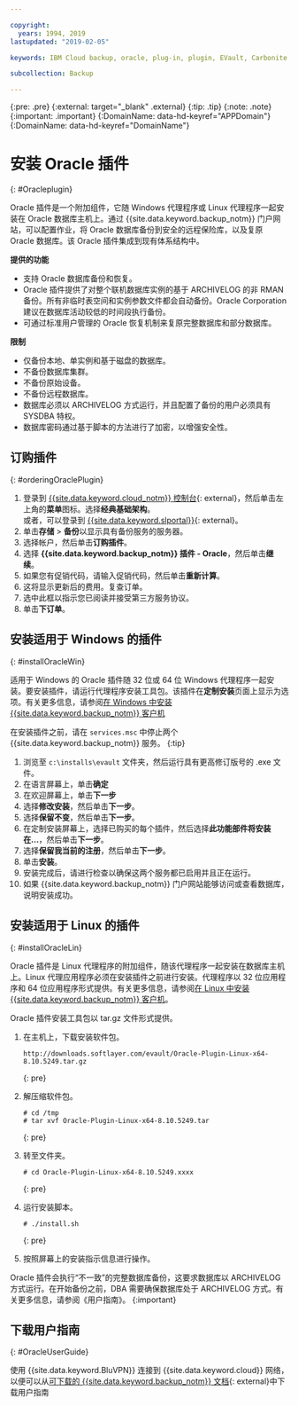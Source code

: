 ```yaml
---

copyright:
  years: 1994, 2019
lastupdated: "2019-02-05"

keywords: IBM Cloud backup, oracle, plug-in, plugin, EVault, Carbonite

subcollection: Backup

---
```

{:pre: .pre}
{:external: target="_blank" .external}
{:tip: .tip}
{:note: .note}
{:important: .important}
{:DomainName: data-hd-keyref="APPDomain"}
{:DomainName: data-hd-keyref="DomainName"}

# 安装 Oracle 插件
{: #Oracleplugin}

Oracle 插件是一个附加组件，它随 Windows 代理程序或 Linux 代理程序一起安装在 Oracle 数据库主机上。通过 {{site.data.keyword.backup_notm}} 门户网站，可以配置作业，将 Oracle 数据库备份到安全的远程保险库，以及复原 Oracle 数据库。该 Oracle 插件集成到现有体系结构中。

**提供的功能**

- 支持 Oracle 数据库备份和恢复。
- Oracle 插件提供了对整个联机数据库实例的基于 ARCHIVELOG 的非 RMAN 备份。所有非临时表空间和实例参数文件都会自动备份。Oracle Corporation 建议在数据库活动较低的时间段执行备份。
- 可通过标准用户管理的 Oracle 恢复机制来复原完整数据库和部分数据库。

**限制**
- 仅备份本地、单实例和基于磁盘的数据库。
- 不备份数据库集群。
- 不备份原始设备。
- 不备份远程数据库。
- 数据库必须以 ARCHIVELOG 方式运行，并且配置了备份的用户必须具有 SYSDBA 特权。
- 数据库密码通过基于脚本的方法进行了加密，以增强安全性。

## 订购插件
{: #orderingOraclePlugin}

1. 登录到 [{{site.data.keyword.cloud_notm}} 控制台](https://{DomainName}){: external}，然后单击左上角的**菜单**图标。选择**经典基础架构**。<br/>
   或者，可以登录到 [{{site.data.keyword.slportal}}](https://control.softlayer.com/){: external}。
2. 单击**存储** > **备份**以显示具有备份服务的服务器。
3. 选择帐户，然后单击**订购插件**。
4. 选择 **{{site.data.keyword.backup_notm}} 插件 - Oracle**，然后单击**继续**。
5. 如果您有促销代码，请输入促销代码，然后单击**重新计算**。
6. 这将显示更新后的费用。复查订单。
7. 选中此框以指示您已阅读并接受第三方服务协议。
8. 单击**下订单**。

## 安装适用于 Windows 的插件
{: #installOracleWin}

适用于 Windows 的 Oracle 插件随 32 位或 64 位 Windows 代理程序一起安装。要安装插件，请运行代理程序安装工具包。该插件在**定制安装**页面上显示为选项。有关更多信息，请参阅[在 Windows 中安装 {{site.data.keyword.backup_notm}} 客户机](/docs/infrastructure/Backup?topic=Backup-InstallinWindows)

在安装插件之前，请在 `services.msc` 中停止两个 {{site.data.keyword.backup_notm}} 服务。
{:tip}

1. 浏览至 `c:\installs\evault` 文件夹，然后运行具有更高修订版号的 .exe 文件。
2. 在语言屏幕上，单击**确定**
3. 在欢迎屏幕上，单击**下一步**
4. 选择**修改安装**，然后单击**下一步**。
5. 选择**保留不变**，然后单击**下一步**。
6. 在定制安装屏幕上，选择已购买的每个插件，然后选择**此功能部件将安装在...**，然后单击**下一步**。
7. 选择**保留我当前的注册**，然后单击**下一步**。
8. 单击**安装**。
9. 安装完成后，请进行检查以确保这两个服务都已启用并且正在运行。
10. 如果 {{site.data.keyword.backup_notm}} 门户网站能够访问或查看数据库，说明安装成功。

## 安装适用于 Linux 的插件
{: #installOracleLin}

Oracle 插件是 Linux 代理程序的附加组件，随该代理程序一起安装在数据库主机上。Linux 代理应用程序必须在安装插件之前进行安装。代理程序以 32 位应用程序和 64 位应用程序形式提供。有关更多信息，请参阅[在 Linux 中安装 {{site.data.keyword.backup_notm}} 客户机](/docs/infrastructure/Backup?topic=Backup-InstallinLinux)。

Oracle 插件安装工具包以 tar.gz 文件形式提供。

1. 在主机上，下载安装软件包。
   ```
   http://downloads.softlayer.com/evault/Oracle-Plugin-Linux-x64-8.10.5249.tar.gz
   ```
   {: pre}

2. 解压缩软件包。
   ```
   # cd /tmp
   # tar xvf Oracle-Plugin-Linux-x64-8.10.5249.tar
   ```
   {: pre}

3. 转至文件夹。
   ```
   # cd Oracle-Plugin-Linux-x64-8.10.5249.xxxx
   ```
   {: pre}

4. 运行安装脚本。
   ```
   # ./install.sh
   ```
   {: pre}

5. 按照屏幕上的安装指示信息进行操作。

Oracle 插件会执行“不一致”的完整数据库备份，这要求数据库以 ARCHIVELOG 方式运行。在开始备份之前，DBA 需要确保数据库处于 ARCHIVELOG 方式。有关更多信息，请参阅《用户指南》。
{:important}


## 下载用户指南
{: #OracleUserGuide}

使用 {{site.data.keyword.BluVPN}} 连接到 {{site.data.keyword.cloud}} 网络，以便可以从[可下载的 {{site.data.keyword.backup_notm}} 文档](http://downloads.service.softlayer.com/evault/Documentation/){: external}中下载用户指南
